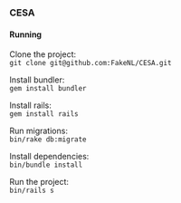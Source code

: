 ### CESA

#### Running
Clone the project:<br>
`git clone git@github.com:FakeNL/CESA.git`

Install bundler:<br>
`gem install bundler`

Install rails:<br>
`gem install rails`

Run migrations:<br>
`bin/rake db:migrate`

Install dependencies:<br>
`bin/bundle install`

Run the project:<br>
`bin/rails s`

